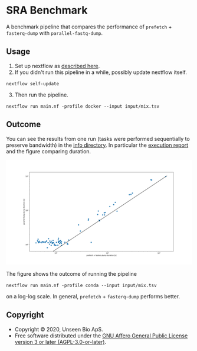 # SRA Benchmark

A benchmark pipeline that compares the performance of `prefetch` + `fasterq-dump` with `parallel-fastq-dump`.

## Usage

1. Set up nextflow as [described here](https://www.nextflow.io/index.html#GetStarted).
2. If you didn't run this pipeline in a while, possibly update nextflow itself.

  ```
  nextflow self-update
  ```

3. Then run the pipeline.

  ```
  nextflow run main.nf -profile docker --input input/mix.tsv
  ```

## Outcome

You can see the results from one run (tasks were performed sequentially to preserve bandwidth) in the [info directory](info/). In particular the [execution report](info/execution_report.html) and the figure comparing duration.

![duration performance](info/duration.png)

The figure shows the outcome of running the pipeline

```
nextflow run main.nf -profile conda --input input/mix.tsv
```

on a log-log scale. In general, `prefetch` + `fasterq-dump` performs better.

## Copyright

- Copyright © 2020, Unseen Bio ApS.
- Free software distributed under the [GNU Affero General Public License version 3 or later (AGPL-3.0-or-later)](https://opensource.org/licenses/AGPL-3.0).
